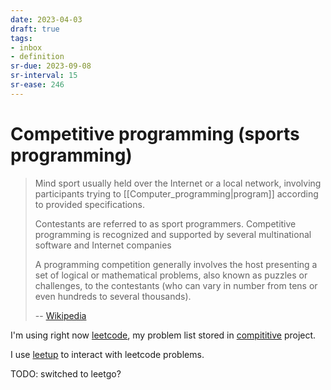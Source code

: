 ```yaml
---
date: 2023-04-03
draft: true
tags:
- inbox
- definition
sr-due: 2023-09-08
sr-interval: 15
sr-ease: 246
---
```


# Competitive programming (sports programming)

> Mind sport usually held over the Internet or a local network, involving
> participants trying to [[Computer_programming|program]] according to provided
> specifications.
>
> Contestants are referred to as sport programmers. Competitive programming is
> recognized and supported by several multinational software and Internet
> companies
>
> A programming competition generally involves the host presenting a set of
> logical or mathematical problems, also known as puzzles or challenges, to the
> contestants (who can vary in number from tens or even hundreds to several
> thousands).
>
> -- [Wikipedia](https://en.wikipedia.org/wiki/Competitive_programming)

I'm using right now [leetcode](https://leetcode.com/), my problem list stored in
[compititive](file://$HOME/main/wiki/competitive/) project.

I use [leetup](https://github.com/dragfire/leetup) to interact with leetcode
problems.

TODO: switched to leetgo?
